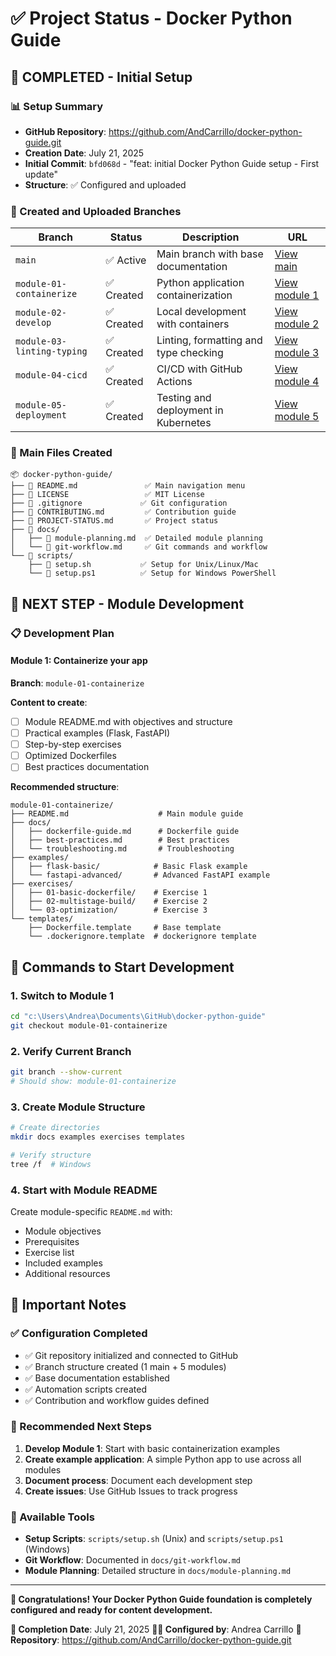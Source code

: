 # ✅ Project Status - Docker Python Guide

## 🎯 **COMPLETED** - Initial Setup

### 📊 Setup Summary

- **GitHub Repository**: https://github.com/AndCarrillo/docker-python-guide.git
- **Creation Date**: July 21, 2025
- **Initial Commit**: `bfd068d` - "feat: initial Docker Python Guide setup - First update"
- **Structure**: ✅ Configured and uploaded

### 🌿 Created and Uploaded Branches

| Branch                     | Status    | Description                             | URL                                                                                              |
| -------------------------- | --------- | --------------------------------------- | ------------------------------------------------------------------------------------------------ |
| `main`                     | ✅ Active | Main branch with base documentation | [View main](https://github.com/AndCarrillo/docker-python-guide/tree/main)                         |
| `module-01-containerize`   | ✅ Created | Python application containerization | [View module 1](https://github.com/AndCarrillo/docker-python-guide/tree/module-01-containerize)   |
| `module-02-develop`        | ✅ Created | Local development with containers       | [View module 2](https://github.com/AndCarrillo/docker-python-guide/tree/module-02-develop)        |
| `module-03-linting-typing` | ✅ Created | Linting, formatting and type checking     | [View module 3](https://github.com/AndCarrillo/docker-python-guide/tree/module-03-linting-typing) |
| `module-04-cicd`           | ✅ Created | CI/CD with GitHub Actions                | [View module 4](https://github.com/AndCarrillo/docker-python-guide/tree/module-04-cicd)           |
| `module-05-deployment`     | ✅ Created | Testing and deployment in Kubernetes      | [View module 5](https://github.com/AndCarrillo/docker-python-guide/tree/module-05-deployment)     |

### 📁 Main Files Created

```
📦 docker-python-guide/
├── 📄 README.md               ✅ Main navigation menu
├── 📄 LICENSE                 ✅ MIT License
├── 📄 .gitignore             ✅ Git configuration
├── 📄 CONTRIBUTING.md         ✅ Contribution guide
├── 📄 PROJECT-STATUS.md       ✅ Project status
├── 📁 docs/
│   ├── 📄 module-planning.md  ✅ Detailed module planning
│   └── 📄 git-workflow.md     ✅ Git commands and workflow
└── 📁 scripts/
    ├── 📄 setup.sh           ✅ Setup for Unix/Linux/Mac
    └── 📄 setup.ps1          ✅ Setup for Windows PowerShell
```

## 🎯 **NEXT STEP** - Module Development

### 📋 Development Plan

#### Module 1: Containerize your app
**Branch**: `module-01-containerize`

**Content to create**:
- [ ] Module README.md with objectives and structure
- [ ] Practical examples (Flask, FastAPI)
- [ ] Step-by-step exercises
- [ ] Optimized Dockerfiles
- [ ] Best practices documentation

**Recommended structure**:
```
module-01-containerize/
├── README.md                    # Main module guide
├── docs/
│   ├── dockerfile-guide.md      # Dockerfile guide
│   ├── best-practices.md        # Best practices
│   └── troubleshooting.md       # Troubleshooting
├── examples/
│   ├── flask-basic/            # Basic Flask example
│   └── fastapi-advanced/       # Advanced FastAPI example
├── exercises/
│   ├── 01-basic-dockerfile/    # Exercise 1
│   ├── 02-multistage-build/    # Exercise 2
│   └── 03-optimization/        # Exercise 3
└── templates/
    ├── Dockerfile.template     # Base template
    └── .dockerignore.template  # dockerignore template
```

## 🚀 Commands to Start Development

### 1. Switch to Module 1
```bash
cd "c:\Users\Andrea\Documents\GitHub\docker-python-guide"
git checkout module-01-containerize
```

### 2. Verify Current Branch
```bash
git branch --show-current
# Should show: module-01-containerize
```

### 3. Create Module Structure
```bash
# Create directories
mkdir docs examples exercises templates

# Verify structure
tree /f  # Windows
```

### 4. Start with Module README
Create module-specific `README.md` with:
- Module objectives
- Prerequisites
- Exercise list
- Included examples
- Additional resources

## 📝 Important Notes

### ✅ Configuration Completed
- ✅ Git repository initialized and connected to GitHub
- ✅ Branch structure created (1 main + 5 modules)
- ✅ Base documentation established
- ✅ Automation scripts created
- ✅ Contribution and workflow guides defined

### 🎯 Recommended Next Steps
1. **Develop Module 1**: Start with basic containerization examples
2. **Create example application**: A simple Python app to use across all modules
3. **Document process**: Document each development step
4. **Create issues**: Use GitHub Issues to track progress

### 🔧 Available Tools
- **Setup Scripts**: `scripts/setup.sh` (Unix) and `scripts/setup.ps1` (Windows)
- **Git Workflow**: Documented in `docs/git-workflow.md`
- **Module Planning**: Detailed structure in `docs/module-planning.md`

---

**🎉 Congratulations! Your Docker Python Guide foundation is completely configured and ready for content development.**

**📅 Completion Date**: July 21, 2025
**👨‍💻 Configured by**: Andrea Carrillo
**🔗 Repository**: https://github.com/AndCarrillo/docker-python-guide.git
